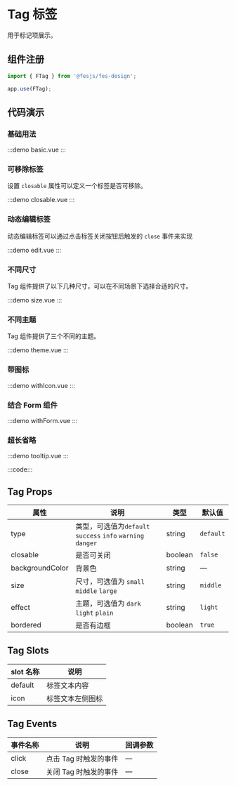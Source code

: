 # Tag 标签

用于标记项展示。

## 组件注册

```js
import { FTag } from '@fesjs/fes-design';

app.use(FTag);
```

## 代码演示

### 基础用法

:::demo
basic.vue
:::

### 可移除标签

设置 `closable` 属性可以定义一个标签是否可移除。

:::demo
closable.vue
:::

### 动态编辑标签

动态编辑标签可以通过点击标签关闭按钮后触发的 `close` 事件来实现

:::demo
edit.vue
:::

### 不同尺寸

Tag 组件提供了以下几种尺寸，可以在不同场景下选择合适的尺寸。

:::demo
size.vue
:::

### 不同主题

Tag 组件提供了三个不同的主题。

:::demo
theme.vue
:::

### 带图标

:::demo
withIcon.vue
:::

### 结合 Form 组件

:::demo
withForm.vue
:::

### 超长省略

:::demo
tooltip.vue
:::

:::code:::

## Tag Props

| 属性            | 说明                                                        | 类型    | 默认值    |
| --------------- | ----------------------------------------------------------- | ------- | --------- |
| type            | 类型，可选值为`default` `success` `info` `warning` `danger` | string  | `default` |
| closable        | 是否可关闭                                                  | boolean | `false`   |
| backgroundColor | 背景色                                                      | string  | —         |
| size            | 尺寸，可选值为 `small` `middle` `large`                     | string  | `middle`  |
| effect          | 主题，可选值为 `dark` `light` `plain`                       | string  | `light`   |
| bordered        | 是否有边框                                                  | boolean | `true`    |

## Tag Slots

| slot 名称 | 说明             |
| --------- | ---------------- |
| default   | 标签文本内容     |
| icon      | 标签文本左侧图标 |

## Tag Events

| 事件名称 | 说明                  | 回调参数 |
| -------- | --------------------- | -------- |
| click    | 点击 Tag 时触发的事件 | —        |
| close    | 关闭 Tag 时触发的事件 | —        |
